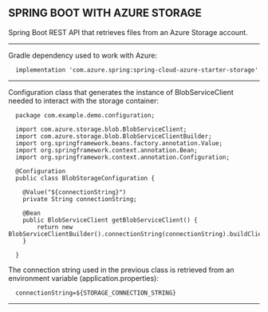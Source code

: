 SPRING BOOT WITH AZURE STORAGE
---------------------------------------------------------------------------

Spring Boot REST API that retrieves files from an Azure Storage account.

---------------------------------------------------------------------------

Gradle dependency used to work with Azure:

```
  implementation 'com.azure.spring:spring-cloud-azure-starter-storage'
```

---------------------------------------------------------------------------

Configuration class that generates the instance of BlobServiceClient
needed to interact with the storage container:

```
  package com.example.demo.configuration;

  import com.azure.storage.blob.BlobServiceClient;
  import com.azure.storage.blob.BlobServiceClientBuilder;
  import org.springframework.beans.factory.annotation.Value;
  import org.springframework.context.annotation.Bean;
  import org.springframework.context.annotation.Configuration;

  @Configuration
  public class BlobStorageConfiguration {

    @Value("${connectionString}")
    private String connectionString;

    @Bean
    public BlobServiceClient getBlobServiceClient() {
        return new BlobServiceClientBuilder().connectionString(connectionString).buildClient();
    }

  }

```

The connection string used in the previous class is retrieved from an environment variable
(application.properties):

```
  connectionString=${STORAGE_CONNECTION_STRING}
```

---------------------------------------------------------------------------
